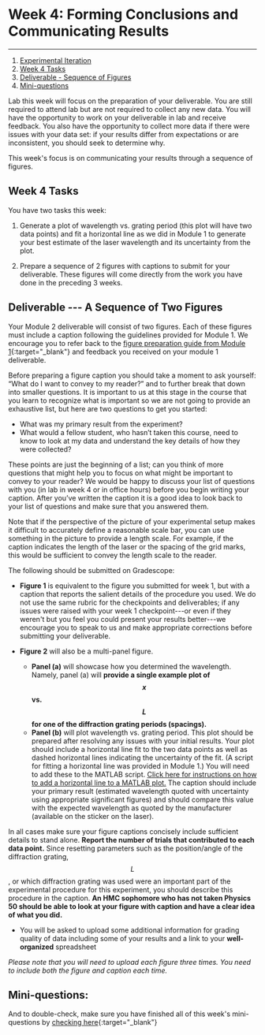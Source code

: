 # Week 4: Forming Conclusions and Communicating Results

--------------
1. [Experimental Iteration](#experimental-iteration)
2. [Week 4 Tasks](#week-4-tasks)
3. [Deliverable - Sequence of Figures](#deliverable)
4. [Mini-questions](#mini-questions)

Lab this week will focus on the preparation of your deliverable. You are still required to attend lab but are not required to collect any new data. You will have the opportunity to work on your deliverable in lab and receive feedback. You also have the opportunity to collect more data if there were issues with your data set: if your results differ from expectations or are inconsistent, you should seek to determine why.

This week's focus is on communicating your results through a sequence of figures.



## Week 4 Tasks

You have two tasks this week:

1. Generate a plot of wavelength vs. grating period (this plot will have two data points) and fit a horizontal line as we did in Module 1 to generate your best estimate of the laser wavelength and its uncertainty from the plot.

2. Prepare a sequence of 2 figures with captions to submit for your deliverable. These figures will come directly from the work you have done in the preceding 3 weeks.



## <a name="deliverable">Deliverable --- A Sequence of Two Figures

Your Module 2 deliverable will consist of two figures. Each of these figures must include a caption following the guidelines provided for Module 1. We encourage you to refer back to the [figure preparation guide from Module 1](https://physics-50.github.io/Module-1/week3){:target="_blank"} and feedback you received on your module 1 deliverable. 

Before preparing a figure caption you should take a moment to ask yourself: “What do I want to convey to my reader?” and to further break that down into smaller questions. It is important to us at this stage in the course that you learn to recognize what is important so we are not going to provide an exhaustive list, but here are two questions to get you started:

+ What was my primary result from the experiment?
+ What would a fellow student, who hasn’t taken this course, need to know to look at my data and understand the key details of how they were collected?

These points are just the beginning of a list; can you think of more questions that might help you to focus on what might be important to convey to your reader? We would be happy to discuss your list of questions with you (in lab in week 4 or in office hours) before you begin writing your caption. After you’ve written the caption it is a good idea to look back to your list of questions and make sure that you answered them. 

Note that if the perspective of the picture of your experimental setup makes it difficult to accurately define a reasonable scale bar, you can use something in the picture to provide a length scale. For example, if the caption indicates the length of the laser or the spacing of the grid marks, this would be sufficient to convey the length scale to the reader. 

The following should be submitted on Gradescope:

+ **Figure 1** is equivalent to the figure you submitted for week 1, but with a caption that reports the salient details of the procedure you used. We do not use the same rubric for the checkpoints and deliverables; if any issues were raised with your week 1 checkpoint---or even if they weren't but you feel you could present your results better---we encourage you to speak to us and make appropriate corrections before submitting your deliverable. 

+ **Figure 2** will also be a multi-panel figure. 
    - **Panel (a)** will showcase how you determined the wavelength. Namely, panel (a) will  **provide a single example plot of $$x$$ vs. $$L$$ for one of the diffraction grating periods (spacings).** 
    - **Panel (b)** will plot wavelength vs. grating period. This plot should be prepared after resolving any issues with your initial results. Your plot should include a horizontal line fit to the two data points as well as dashed horizontal lines indicating the uncertainty of the fit. (A script for fitting a horizontal line was provided in Module 1.) You will need to add these to the MATLAB script. [Click here for instructions on how to add a horizontal line to a MATLAB plot.](horizontal) The caption should include your primary result (estimated wavelength quoted with uncertainty using appropriate significant figures) and should compare this value with the expected wavelength as quoted by the manufacturer (available on the sticker on the laser).
    
    
In all cases make sure your figure captions concisely include sufficient details to stand alone. **Report the number of trials that contributed to each data point.** Since resetting parameters such as the position/angle of the diffraction grating, $$L$$, or which diffraction grating was used were an important part of the experimental procedure for this experiment, you should describe this procedure in the caption. **An HMC sophomore who has not taken Physics 50 should be able to look at your figure with caption and have a clear idea of what you did.**

+ You will be asked to upload some additional information for grading quality of data including some of your results and a link to your **well-organized** spreadsheet

*Please note that you will need to upload each figure three times. You need to include both the figure and caption each time.*

## Mini-questions:

And to double-check, make sure you have finished all of this week's mini-questions by [checking here](mini-questions#week-4){:target="_blank"}
